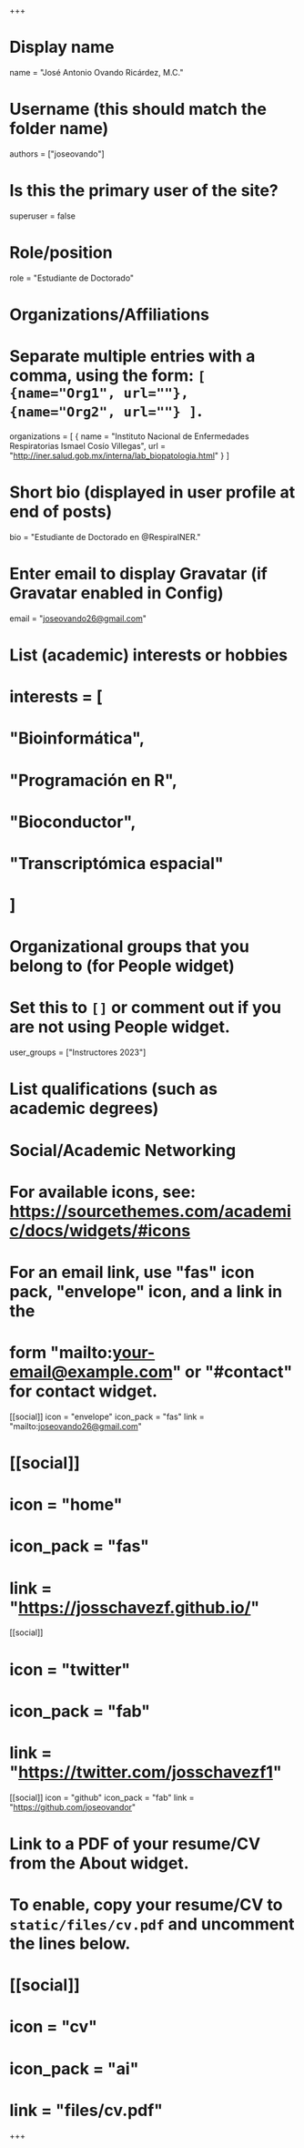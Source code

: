 +++
# Display name
name = "José Antonio Ovando Ricárdez, M.C."

# Username (this should match the folder name)
authors = ["joseovando"]

# Is this the primary user of the site?
superuser = false

# Role/position
role = "Estudiante de Doctorado"

# Organizations/Affiliations
#   Separate multiple entries with a comma, using the form: `[ {name="Org1", url=""}, {name="Org2", url=""} ]`.
organizations = [ { name = "Instituto Nacional de Enfermedades Respiratorias Ismael Cosío Villegas", url = "http://iner.salud.gob.mx/interna/lab_biopatologia.html" } ]

# Short bio (displayed in user profile at end of posts)
bio = "Estudiante de Doctorado en @RespiraINER."

# Enter email to display Gravatar (if Gravatar enabled in Config)
email = "joseovando26@gmail.com"

# List (academic) interests or hobbies
# interests = [
#   "Bioinformática",
#   "Programación en R",
#   "Bioconductor",
#   "Transcriptómica espacial"
# ]

# Organizational groups that you belong to (for People widget)
#   Set this to `[]` or comment out if you are not using People widget.
user_groups = ["Instructores 2023"]

# List qualifications (such as academic degrees)

# Social/Academic Networking
# For available icons, see: https://sourcethemes.com/academic/docs/widgets/#icons
#   For an email link, use "fas" icon pack, "envelope" icon, and a link in the
#   form "mailto:your-email@example.com" or "#contact" for contact widget.

[[social]]
  icon = "envelope"
  icon_pack = "fas"
  link = "mailto:joseovando26@gmail.com"  

# [[social]]
#   icon = "home"
#   icon_pack = "fas"
#   link = "https://josschavezf.github.io/"

[[social]]
  # icon = "twitter"
  # icon_pack = "fab"
  # link = "https://twitter.com/josschavezf1"

[[social]]
  icon = "github"
  icon_pack = "fab"
  link = "https://github.com/joseovandor"

# Link to a PDF of your resume/CV from the About widget.
# To enable, copy your resume/CV to `static/files/cv.pdf` and uncomment the lines below.
# [[social]]
#   icon = "cv"
#   icon_pack = "ai"
#   link = "files/cv.pdf"

+++

